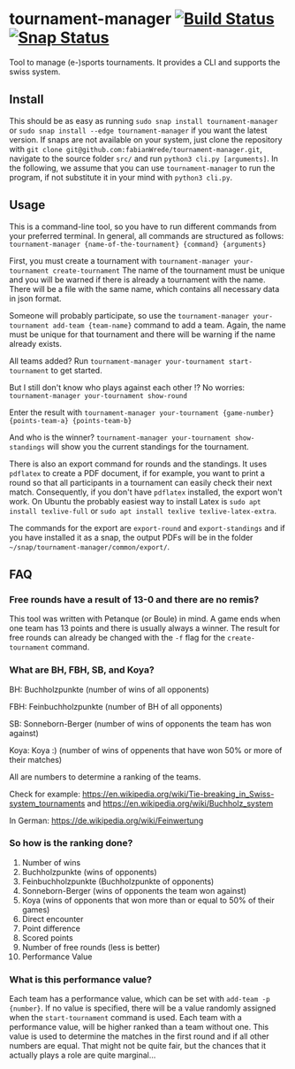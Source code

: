 # tournament-manager [![Build Status](https://travis-ci.com/fabianWrede/tournament-manager.svg?branch=master)](https://travis-ci.com/fabianWrede/tournament-manager) [![Snap Status](https://build.snapcraft.io/badge/fabianWrede/tournament-manager.svg)](https://build.snapcraft.io/user/fabianWrede/tournament-manager)
Tool to manage (e-)sports tournaments. It provides a CLI and supports the swiss system.

## Install
This should be as easy as running `sudo snap install tournament-manager` or `sudo snap install --edge tournament-manager` if you want the latest version.
If snaps are not available on your system, just clone the repository with `git clone git@github.com:fabianWrede/tournament-manager.git`, navigate to the source folder `src/` and run `python3 cli.py [arguments]`.
In the following, we assume that you can use `tournament-manager` to run the program, if not substitute it in your mind with `python3 cli.py`.

## Usage
This is a command-line tool, so you have to run different commands from your preferred terminal. 
In general, all commands are structured as follows:
`tournament-manager {name-of-the-tournament} {command} {arguments}`


First, you must create a tournament with
`tournament-manager your-tournament create-tournament`
The name of the tournament must be unique and you will be warned if there is already a tournament with the name.
There will be a file with the same name, which contains all necessary data in json format.


Someone will probably participate, so use the 
`tournament-manager your-tournament add-team {team-name}`
command to add a team. Again, the name must be unique for that tournament and there will be warning if the name already exists.


All teams added?
Run `tournament-manager your-tournament start-tournament` to get started.

But I still don't know who plays against each other !?
No worries: `tournament-manager your-tournament show-round`


Enter the result with `tournament-manager your-tournament {game-number} {points-team-a} {points-team-b}`


And who is the winner?
`tournament-manager your-tournament show-standings` will show you the current standings for the tournament.


There is also an export command for rounds and the standings. It uses `pdflatex` to create a PDF document, if
for example, you want to print a round so that all participants in a tournament can easily check their next match.
Consequently, if you don't have `pdflatex` installed, the export won't work. On Ubuntu the probably easiest way to install Latex is
`sudo apt install texlive-full` or `sudo apt install texlive texlive-latex-extra`.

The commands for the export are `export-round` and `export-standings` and if you have installed it as a snap, the output PDFs will be in the folder
`~/snap/tournament-manager/common/export/`.


## FAQ
### Free rounds have a result of 13-0 and there are no remis?
This tool was written with Petanque (or Boule) in mind. A game ends when one team has 13 points and there is usually always a winner. 
The result for free rounds can already be changed with the `-f` flag for the `create-tournament` command. 

### What are BH, FBH, SB, and Koya?
BH: Buchholzpunkte (number of wins of all opponents)

FBH: Feinbuchholzpunkte (number of BH of all opponents)

SB: Sonneborn-Berger (number of wins of opponents the team has won against)

Koya: Koya :) (number of wins of oppenents that have won 50% or more of their matches)

All are numbers to determine a ranking of the teams.

Check for example: <https://en.wikipedia.org/wiki/Tie-breaking_in_Swiss-system_tournaments> and <https://en.wikipedia.org/wiki/Buchholz_system>

In German: <https://de.wikipedia.org/wiki/Feinwertung>

### So how is the ranking done?
1. Number of wins
2. Buchholzpunkte (wins of opponents)
3. Feinbuchholzpunkte (Buchholzpunkte of opponents)
4. Sonneborn-Berger (wins of opponents the team won against)
5. Koya (wins of opponents that won more than or equal to 50% of their games)
6. Direct encounter
7. Point difference
8. Scored points
9. Number of free rounds (less is better)
10. Performance Value


### What is this performance value?
Each team has a performance value, which can be set with `add-team -p {number}`.
If no value is specified, there will be a value randomly assigned when the `start-tournament` command is used.
Each team with a performance value, will be higher ranked than a team without one.
This value is used to determine the matches in the first round and if all other numbers are equal. 
That might not be quite fair, but the chances that it actually plays a role are quite marginal...

